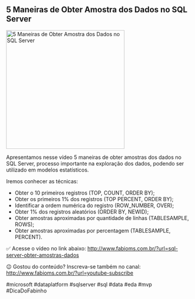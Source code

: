 ## 5 Maneiras de Obter Amostra dos Dados no SQL Server

<img src="https://fabioms.com.br//uploads/youtube/UnHlVtOm19A.png" alt="5 Maneiras de Obter Amostra dos Dados no SQL Server" title="SQL Server" width="320"/>

Apresentamos nesse vídeo 5 maneiras de obter amostras dos dados no SQL Server, processo importante na exploração dos dados, podendo ser utilizado em modelos estatísticos. 

Iremos conhecer as técnicas:
- Obter o 10 primeiros registros (TOP, COUNT, ORDER BY);
- Obter os primeiros 1% dos registros (TOP PERCENT, ORDER BY);
- Identificar a ordem numérica do registro (ROW_NUMBER, OVER);
- Obter 1% dos registros aleatórios (ORDER BY, NEWID);
- Obter amostras aproximadas por quantidade de linhas  (TABLESAMPLE, ROWS);
- Obter amostras aproximadas por percentagem (TABLESAMPLE, PERCENT).

✅ Acesse o vídeo no link abaixo:
http://www.fabioms.com.br/?url=sql-server-obter-amostras-dados

😉 Gostou do conteúdo? Inscreva-se também no canal:
http://www.fabioms.com.br/?url=youtube-subscribe 

#microsoft #dataplatform #sqlserver #sql #data #eda #mvp #DicaDoFabinho